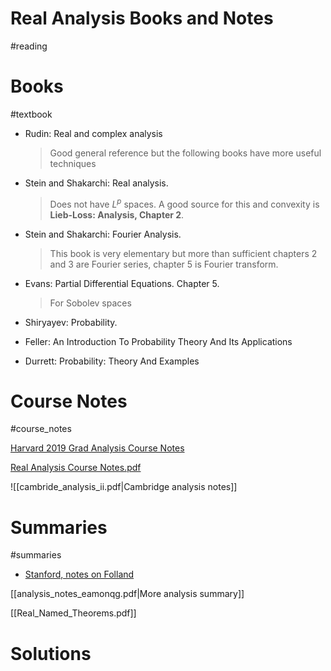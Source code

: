 # Real Analysis Books and Notes

#reading

# Books
#textbook 

- Rudin: Real and complex analysis 
  > Good general reference but the following books have more useful techniques

- Stein and Shakarchi: Real analysis.

	> Does not have $L^p$ spaces.
	A good source for this and convexity is **Lieb-Loss: Analysis, Chapter 2**. 

- Stein and Shakarchi: Fourier Analysis.

	> This book is very elementary but more than sufficient chapters 2 and 3 are Fourier series, chapter 5 is Fourier transform. 

- Evans: Partial Differential Equations. Chapter 5.

  > For Sobolev spaces

- Shiryayev: Probability.

- Feller: An Introduction To Probability Theory And Its Applications

- Durrett: Probability: Theory And Examples

# Course Notes
#course_notes 

[Harvard 2019 Grad Analysis Course Notes](https://people.math.harvard.edu/~ctm/home/text/class/harvard/212a/19/html/home/course/course.pdf)

[Real Analysis Course Notes.pdf](attachments/Real_Analysis_Course_Notes.pdf)

![[cambride_analysis_ii.pdf|Cambridge analysis notes]]


# Summaries
#summaries 

- [Stanford, notes on Folland](http://web.stanford.edu/~eugeniam/math205a/L2m.pdf)

[[analysis_notes_eamonqg.pdf|More analysis summary]]

[[Real_Named_Theorems.pdf]]

# Solutions

